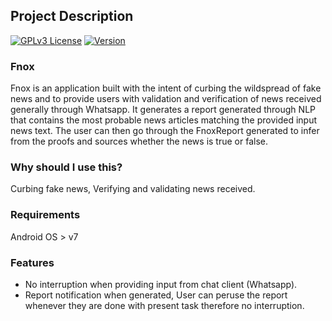 ## Project Description

[![GPLv3 License](https://img.shields.io/badge/License-GPL%20v3-yellow.svg)](https://opensource.org/licenses/) [![Version](https://badge.fury.io/gh/tterb%2FHyde.svg)](https://badge.fury.io/gh/tterb%2FHyde)


### Fnox

Fnox is an application built with the intent of curbing the wildspread of fake news and to provide users with validation and verification of news received generally through Whatsapp. It generates a report generated through NLP that contains the most probable news articles matching the provided input news text. The user can then go through the FnoxReport generated to infer from the proofs and sources whether the news is true or false.

### Why should I use this?

Curbing fake news, Verifying and validating news received.


### Requirements

Android OS > v7

### Features

* No interruption when providing input from chat client (Whatsapp).
* Report notification when generated, User can peruse the report whenever they are done with present task therefore no interruption.
